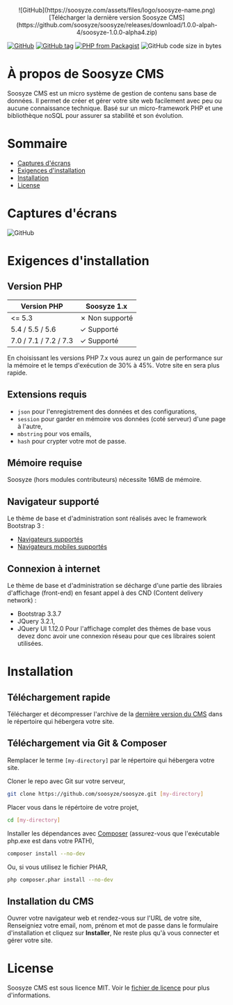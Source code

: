 <p align="center">
![GitHub](https://soosyze.com/assets/files/logo/soosyze-name.png)
[Télécharger la dernière version Soosyze CMS](https://github.com/soosyze/soosyze/releases/download/1.0.0-alpah-4/soosyze-1.0.0-alpha4.zip)
</p>

[![GitHub](https://img.shields.io/github/license/soosyze/soosyze.svg)](https://github.com/soosyze/soosyze/blob/master/LICENSE "LICENSE")
[![GitHub tag](https://img.shields.io/github/tag/soosyze/soosyze.svg)](https://github.com/soosyze/soosyze/releases "Version")
[![PHP from Packagist](https://img.shields.io/badge/php-%3E%3D5.4-blue.svg)](/README.md#version-php "PHP version 5.4 minimum")
![GitHub code size in bytes](https://img.shields.io/github/repo-size/soosyze/soosyze.svg)

# À propos de Soosyze CMS

Soosyze CMS est un micro système de gestion de contenu sans base de données. Il permet de créer et gérer votre site web facilement avec peu ou aucune connaissance technique. Basé sur un micro-framework PHP et une bibliothèque noSQL pour assurer sa stabilité et son évolution.

# Sommaire

* [Captures d'écrans](/README.md#captures-d-ecrans)
* [Exigences d'installation](/README.md#exigences-d-installation)
* [Installation](/README.md#installation)
* [License](/README.md#license)

# Captures d'écrans

![GitHub](https://soosyze.com/assets/files/screen/devices-accueil.png)

# Exigences d'installation

## Version PHP

| Version PHP                | Soosyze 1.x    |
|----------------------------|----------------|
| <= 5.3                     | ✗ Non supporté |
| 5.4 / 5.5 / 5.6            | ✓ Supporté     |
| 7.0 / 7.1 / 7.2 / 7.3      | ✓ Supporté     |

En choisissant les versions PHP 7.x vous aurez un gain de performance sur la mémoire et le temps d'exécution de 30% à 45%. Votre site en sera plus rapide.

## Extensions requis

* `json` pour l'enregistrement des données et des configurations,
* `session` pour garder en mémoire vos données (coté serveur) d'une page à l'autre,
* `mbstring` pour vos emails,
* `hash` pour crypter votre mot de passe.

## Mémoire requise

Soosyze (hors modules contributeurs) nécessite 16MB de mémoire.

## Navigateur supporté

Le thème de base et d'administration sont réalisés avec le framework Bootstrap 3 :
* [Navigateurs supportés](https://getbootstrap.com/docs/3.3/getting-started/#desktop-browsers)
* [Navigateurs mobiles supportés](https://getbootstrap.com/docs/3.3/getting-started/#mobile-devices)

## Connexion à internet

Le thème de base et d'administration se décharge d'une partie des libraies d'affichage (front-end) en fesant appel à des CND (Content delivery network) :
* Bootstrap 3.3.7
* JQuery 3.2.1,
* JQuery UI 1.12.0
Pour l'affichage complet des thèmes de base vous devez donc avoir une connexion réseau pour que ces libraires soient utilisées.

# Installation

## Téléchargement rapide

Télécharger et décompresser l'archive de la [dernière version du CMS](https://github.com/soosyze/soosyze/releases/download/1.0.0-alpah-4/soosyze-1.0.0-alpha4.zip) dans le répertoire qui hébergera votre site.

## Téléchargement via Git & Composer

Remplacer le terme `[my-directory]` par le répertoire qui hébergera votre site.

Cloner le repo avec Git sur votre serveur,
```sh
git clone https://github.com/soosyze/soosyze.git [my-directory]
```

Placer vous dans le répértoire de votre projet,
```sh
cd [my-directory]
```

Installer les dépendances avec [Composer](https://getcomposer.org/) (assurez-vous que l'exécutable php.exe est dans votre PATH),
```sh
composer install --no-dev
```

Ou, si vous utilisez le fichier PHAR,
```sh
php composer.phar install --no-dev
```

## Installation du CMS

Ouvrer votre navigateur web et rendez-vous sur l'URL de votre site,
Renseigniez votre email, nom, prénom et mot de passe dans le formulaire d'installation et cliquez sur **Installer**,
Ne reste plus qu'à vous connecter et gérer votre site.

# License

Soosyze CMS est sous licence MIT. Voir le [fichier de licence](https://github.com/soosyze/soosyze/blob/master/LICENSE "LICENSE") pour plus d'informations.
